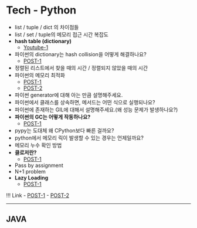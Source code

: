 # Tech - Python

- list / tuple / dict 의 차이점들
- list / set / tuple의 메모리 접근 시간 복잡도
- **hash table (dictionary)**
    - [Youtube-1](https://www.youtube.com/watch?v=HraOg7W3VAM)
- 파이썬의 dictionary는 hash collision을 어떻게 해결하나요?
    - [POST-1](https://stackoverflow.com/questions/21595048/how-python-dict-stores-key-value-when-collision-occurs/21595149#21595149)
- 정렬된 리스트에서 찾을 때의 시간 / 정렬되지 않았을 때의 시간
- 파이썬의 메모리 최적화
    - [POST-1](https://medium.com/dmsfordsm/garbage-collection-in-python-777916fd3189)
    - [POST-2](https://rushter.com/blog/python-garbage-collector/)
- 파이썬 generator에 대해 아는 만큼 설명해주세요.
- 파이썬에서 클래스를 상속하면, 메서드는 어떤 식으로 실행되나요?
- 파이썬에 존재하는 GIL에 대해서 설명해주세요.(왜 성능 문제가 발생하나요?)
- **파이썬의 GC는 어떻게 작동하나요?**
    - [POST-1](https://blog.winterjung.dev/2018/02/18/python-gc)
- pypy는 도대체 왜 CPython보다 빠른 걸까요?
- python에서 메모리 릭이 발생할 수 있는 경우는 언제일까요?
- 메모리 누수 확인 방법
- **클로저란?**
    - [POST-1](https://tibetsandfox.tistory.com/9)
- Pass by assignment
- N+1 problem
- **Lazy Loading**
    - [POST-1](https://madhumithakannan7.medium.com/lazy-loading-in-python-d4258c94f599)

!!! Link
    - [POST-1](https://velog.io/@eagle5424/면접-질문-정리-백엔드)
    - [POST-2](https://shelling203.tistory.com/31)

---
## JAVA


